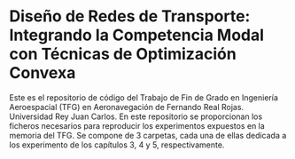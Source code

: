 # Diseño de Redes de Transporte: Integrando la Competencia Modal con Técnicas de Optimización Convexa
Este es el repositorio de código del Trabajo de Fin de Grado en Ingeniería Aeroespacial (TFG) en Aeronavegación de Fernando Real Rojas. Universidad Rey Juan Carlos.
En este repositorio se proporcionan los ficheros necesarios para reproducir los experimentos expuestos en la memoria del TFG. Se compone de 3 carpetas, cada una de ellas dedicada a los experimento de los capítulos 3, 4 y 5, respectivamente.

